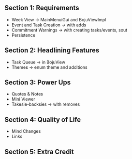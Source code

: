 ## Section 1: Requirements
- Week View -> MainMenuiGui and BojuViewImpl
- Event and Task Creation -> with adds
- Commitment Warnings -> with creating tasks/events, sout
- Persistence

## Section 2: Headlining Features
- Task Queue -> in BojuView
- Themes -> enum theme and additions

## Section 3: Power Ups
- Quotes & Notes
- Mini Viewer
- Takesie-backsies -> with removes

## Section 4: Quality of Life
- Mind Changes
- Links


## Section 5: Extra Credit
